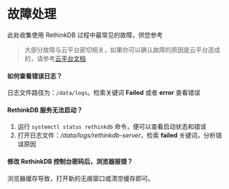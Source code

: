 # 故障处理

此处收集使用 RethinkDB 过程中最常见的故障，供您参考

> 大部分故障与云平台密切相关，如果你可以确认故障的原因是云平台造成的，请参考[云平台文档](https://support.websoft9.com/docs/faq/zh/tech-instance.html)

#### 如何查看错误日志？

日志文件路径为：`/data/logs`。检索关键词 **Failed** 或者 **error** 查看错误

#### RethinkDB 服务无法启动？

1. 运行 `systemctl status rethinkdb` 命令，便可以查看启动状态和错误
2. 打开日志文件：*/data/logs/rethinkdb-server*，检索 **failed** 关键词，分析错误原因

#### 修改 RethinkDB 控制台密码后，浏览器报错？

浏览器缓存导致，打开新的无痕窗口或清空缓存即可。
